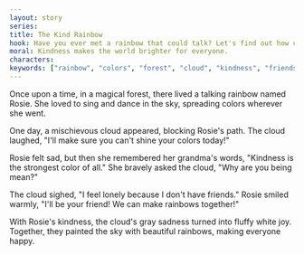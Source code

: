 ```yaml
---
layout: story
series: 
title: The Kind Rainbow
hook: Have you ever met a rainbow that could talk? Let's find out how colors come alive!
moral: Kindness makes the world brighter for everyone.
characters: 
keywords: ["rainbow", "colors", "forest", "cloud", "kindness", "friends", "shine", "magical", "sing", "dance"]
---
```


Once upon a time, in a magical forest, there lived a talking rainbow named Rosie. She loved to sing and dance in the sky, spreading colors wherever she went.

One day, a mischievous cloud appeared, blocking Rosie's path. The cloud laughed, "I'll make sure you can't shine your colors today!"

Rosie felt sad, but then she remembered her grandma's words, "Kindness is the strongest color of all." She bravely asked the cloud, "Why are you being mean?"

The cloud sighed, "I feel lonely because I don't have friends." Rosie smiled warmly, "I'll be your friend! We can make rainbows together!"

With Rosie's kindness, the cloud's gray sadness turned into fluffy white joy. Together, they painted the sky with beautiful rainbows, making everyone happy.
